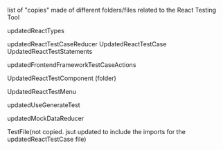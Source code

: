list of "copies" made of different folders/files related to the React Testing Tool

updatedReactTypes

updatedReactTestCaseReducer
UpdatedReactTestCase
UpdatedReactTestStatements

updatedFrontendFrameworkTestCaseActions

UpdatedReactTestComponent (folder)

UpdatedReactTestMenu

updatedUseGenerateTest

updatedMockDataReducer

TestFile(not copied. jsut updated to include the imports for the updatedReactTestCase file)
